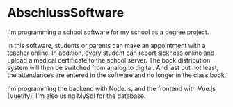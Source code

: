 # AbschlussSoftware

I'm programming a school software for my school as a degree project.

In this software, students or parents can make an appointment with a teacher online. In addition, every student can report sickness online and upload a medical certificate to the school server. The book distribution system will then be switched from analog to digital. And last but not least, the attendances are entered in the software and no longer in the class book.

I'm programming the backend with Node.js, and the frontend with Vue.js (Vuetify). I'm also using MySql for the database.
